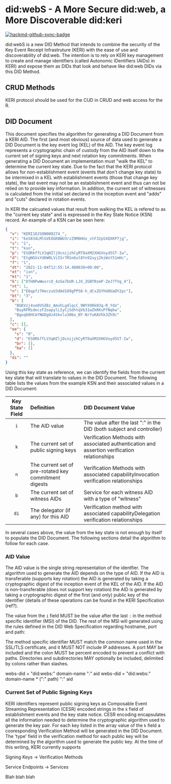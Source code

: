 # did:webS - A More Secure did:web, a More Discoverable did:keri

[![hackmd-github-sync-badge](https://hackmd.io/dbB7E1bPSPGZ_Ow5S_9pmg/badge)](https://hackmd.io/dbB7E1bPSPGZ_Ow5S_9pmg)

did:webS is a new DID Method that intends to combine the security of the Key Event Receipt Infrastruture (KERI) with
the ease of use and discoverability of did:web. The intention is to rely on KERI key management to create and manage
identifiers (called Autonomic IDentifiers (AIDs) in KERI) and expose them as DIDs that look and behave like did:web
DIDs via this DID Method.

## CRUD Methods

KERI protocol should be used for the CUD in CRUD and web access for the R.

## DID Document

This document specifies the algorithm for generating a DID Document from a KERI AID. The first (and most obvious) source
of data used to generate a DID Document is the key event log (KEL) of the AID. The key event log represents a cryptographic chain
of custody from the AID itself down to the current set of signing keys and next rotation key commitments. When generating a
DID Document an implementation must "walk the KEL" to determine the current key state. Due to the fact that the KERI protocol
allows for non-establishment event (events that don't change key state) to be intermixed in a KEL with establishment
events (those that change key state), the last event may not be an establishment event and thus can not be relied on to
provide key information. In addition, the current set of witnesses is calculated from the initial set declared in the
inception event and "adds" and "cuts" declared in rotation events.

In KERI the calcuated values that result from walking the KEL is refered to as the "current key state" and is expressed
in the Key State Notice (KSN) record. An example of a KSN can be seen here:

```json
{
  "v": "KERI10JSON000274_",
  "i": "EeS834LMlGVEOGR8WU3rzZ9M6HUv_vtF32pSXQXKP7jg",
  "s": "1",
  "t": "ksn",
  "p": "ESORkffLV3qHZljOcnijzhCyRT0aXM2XHGVoyd5ST-Iw",
  "d": "EtgNGVxYd6W0LViISr7RSn6ul8Yn92uyj2kiWzt51mHc",
  "f": "1",
  "dt": "2021-11-04T12:55:14.480038+00:00",
  "et": "ixn",
  "kt": "1",
  "k": ["DTH0PwWwsrcO_4zGe7bUR-LJX_ZGBTRsmP-ZeJ7fVg_4"],
  "nt": 1,
  "n": ["E6qpfz7HeczuU3dAd1O9gPPS6-h_dCxZGYhU8UaDY2pc"],
  "bt": "3",
  "b": [
    "BGKVzj4ve0VSd8z_AmvhLg4lqcC_9WYX90k03q-R_Ydo",
    "BuyRFMideczFZoapylLIyCjSdhtqVb31wZkRKvPfNqkw",
    "Bgoq68HCmYNUDgOz4Skvlu306o_NY-NrYuKAVhk3Zh9c"
  ],
  "c": [],
  "ee": {
    "s": "0",
    "d": "ESORkffLV3qHZljOcnijzhCyRT0aXM2XHGVoyd5ST-Iw",
    "br": [],
    "ba": []
  },
  "di": ""
}
```

Using this key state as reference, we can identify the fields from the current key state that will translate to values
in the DID Document. The following table lists the values from the example KSN and their associated values in a DID Document:

| Key State Field | Definition                                            | DID Document Value                                                                           |
| :-------------: | :---------------------------------------------------- | :------------------------------------------------------------------------------------------- |
|       `i`       | The AID value                                         | The value after the last ":" in the DID (both subject and controller)                        |
|       `k`       | The current set of public signing keys                | Verification Methods with associated authentication and assertion verification relationships |
|       `n`       | The current set of pre-rotated key commitment digests | Verification Methods with associated capabilityInvocation verification relationships         |
|       `b`       | The current set of witness AIDs                       | Service for each witness AID with a type of "witness"                                        |
|      `di`       | The delegator (if any) for this AID                   | Verification method with associated capabilityDelegation verification relationships          |

In several cases above, the value from the key state is not enough by itself to populate the DID Document. The following
sections detail the algorithm to follow for each case.

### AID Value

The AID value is the single string representation of the identfier. The algorithm used to generate the AID depends on
the type of AID. If the AID is transferable (supports key rotation) the AID is generated by taking a cryptographic
digest of the inception event of the KEL of the AID. If the AID is non-transferable (does not support key rotation) the
AID is generated by taking a cryptographic digest of the first (and only) public key of the identifier (details of these
operations can be found in the KERI Specification (ref?).

The value from the `i` field MUST be the value after the last `:` in the method specific identifier (MSI) of the DID. The
rest of the MSI will generated using the rules defined in the DID Web Specification regarding hostname, port and path:

The method specific identifier MUST match the common name used in the SSL/TLS certificate, and it MUST NOT include IP
addresses. A port MAY be included and the colon MUST be percent encoded to prevent a conflict with paths.
Directories and subdirectories MAY optionally be included, delimited by colons rather than slashes.

webs-did = "did:webs:" domain-name ":" aid
webs-did = "did:webs:" domain-name \* (":" path) ":" aid

### Current Set of Public Signing Keys

KERI identifiers represent public signing keys as Composable Event Streaming Representation (CESR) encoded strings in the
`k` field of establishment events and the key state notice. CESR encoding encapsulates all the information needed to
determine the cryptographic algorithm used to generate the key pair. For each key listed in the array value of the `k` field
a cooresponding Verification Method will be generated in the DID Document. The 'type' field in the verification method for each
public key will be determined by the algorithm used to generate the public key. At the time of this writing, KERI currently
supports

Signing Keys -> Verification Methods

Service Endpoints -> Services

Blah blah blah
